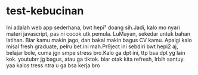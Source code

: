 # test-kebucinan

Ini adalah web app sederhana, bwt hepi² doang sih.Jadi, kalo mo nyari materi javascript, pas ni cocok utk pemula. LuMayan, sekedar untuk bahan latihan. Biar kamu makin jago, dan bakal makin bagus CV kamu. Apalgi kalo misal fresh graduate, pelru bet ini mah.Pr9ject ini sebdiri bwt hepi2 aj, belajar bole, cuma jgn smpe stress bro.Kalo ga dpt ini, ttp bsa dpt yg lain kok. youtubrr jg bagus, atau ga tiktok. biar otak kita refresh, lrbih santuy. yaa kalos tress ntra u ga bsa kerja bro
